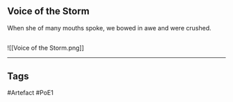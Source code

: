 ## Voice of the Storm
When she of many mouths spoke,
we bowed in awe and were crushed.
##
![[Voice of the Storm.png]]

---
## Tags
#Artefact
#PoE1